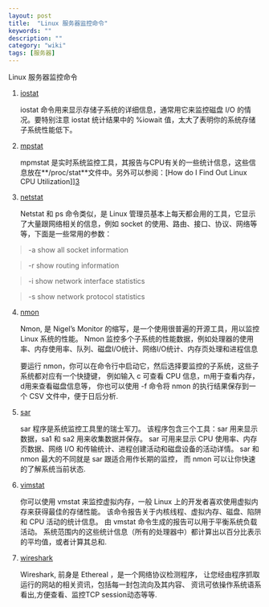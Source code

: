 ```yaml
---
layout: post
title:  "Linux 服务器监控命令"
keywords: ""
description: ""
category: "wiki" 
tags: [服务器]
---
```


Linux 服务器监控命令
<!-- more -->

1. [iostat][1]

	iostat 命令用来显示存储子系统的详细信息，通常用它来监控磁盘 I/O 的情况。要特别注意 iostat 统计结果中的 %iowait 值，太大了表明你的系统存储子系统性能低下。

2. [mpstat][2]
	
	mpmstat 是实时系统监控工具，其报告与CPU有关的一些统计信息，这些信息放在**/proc/stat**文件中。另外可以参阅：[How do I Find Out Linux CPU Utilization]][3]

3. [netstat][4]
	
	Netstat 和 ps 命令类似，是 Linux 管理员基本上每天都会用的工具，它显示了大量跟网络相关的信息，例如 socket 的使用、路由、接口、协议、网络等等，下面是一些常用的参数：

> -a show all socket information

> -r show routing information

> -i show network interface statistics

> -s show network protocol statistics

4. [nmon][5]
	
	Nmon, 是 Nigel’s Monitor 的缩写，是一个使用很普遍的开源工具，用以监控 Linux 系统的性能。
	Nmon 监控多个子系统的性能数据，例如处理器的使用率、内存使用率、队列、磁盘I/O统计、网络I/O统计、内存页处理和进程信息

	要运行 nmon，你可以在命令行中启动它，然后选择要监控的子系统，这些子系统都对应有一个快捷键，
	例如输入 c 可查看 CPU 信息，m用于查看内存，d用来查看磁盘信息等，
	你也可以使用 -f 命令将 nmon 的执行结果保存到一个 CSV 文件中，便于日后分析.

5. [sar][6]

	sar 程序是系统监控工具里的瑞士军刀。
	该程序包含三个工具：sar 用来显示数据，sa1 和 sa2 用来收集数据并保存。
	sar 可用来显示 CPU 使用率、内存页数据、网络 I/O 和传输统计、进程创建活动和磁盘设备的活动详情。
	sar 和 nmon 最大的不同就是 sar 跟适合用作长期的监控，
	而 nmon 可以让你快速的了解系统当前状态.

6. [vimstat][7]

	你可以使用 vmstat 来监控虚拟内存，一般 Linux 上的开发者喜欢使用虚拟内存来获得最佳的存储性能。
	该命令报告关于内核线程、虚拟内存、磁盘、陷阱和 CPU 活动的统计信息。
	由 vmstat 命令生成的报告可以用于平衡系统负载活动。
	系统范围内的这些统计信息（所有的处理器中）都计算出以百分比表示的平均值，或者计算其总和.

7. [wireshark][8]

	Wireshark, 前身是 Ethereal ，是一个网络协议检测程序，
	让您经由程序抓取运行的网站的相关资讯，包括每一封包流向及其内容、
	资讯可依操作系统语系看出,方便查看、监控TCP session动态等等.

[1]: http://www.cyberciti.biz/tips/linux-disk-performance-monitoring-howto.html "iostat"
[2]: http://linuxcommand.org/man_pages/mpstat1.html "mpstat"
[3]: http://www.cyberciti.biz/tips/how-do-i-find-out-linux-cpu-utilization.html "How do I Find Out Linux CPU Utilization"
[4]: http://www.thegeekstuff.com/2010/03/netstat-command-examples/
[5]: http://nmon.sourceforge.net/pmwiki.php
[6]: http://www.thegeekstuff.com/2011/03/sar-examples/
[7]: http://www.linuxjournal.com/article/8178
[8]: http://www.wireshark.org/
